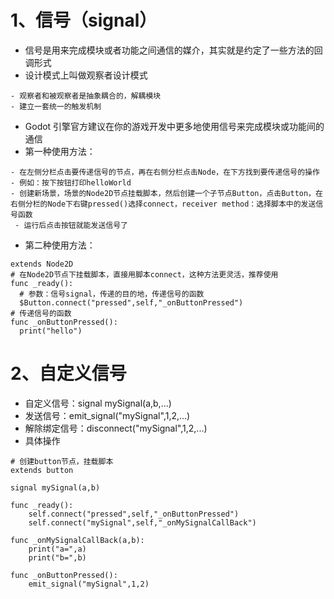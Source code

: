 # 1、信号（signal）

- 信号是用来完成模块或者功能之间通信的媒介，其实就是约定了一些方法的回调形式
- 设计模式上叫做观察者设计模式
```
- 观察者和被观察者是抽象耦合的，解耦模块
- 建立一套统一的触发机制
```
- Godot 引擎官方建议在你的游戏开发中更多地使用信号来完成模块或功能间的通信
- 第一种使用方法：
```
- 在左侧分栏点击要传递信号的节点，再在右侧分栏点击Node，在下方找到要传递信号的操作
- 例如：按下按钮打印helloWorld
- 创建新场景，场景的Node2D节点挂载脚本，然后创建一个子节点Button，点击Button，在右侧分栏的Node下右键pressed()选择connect，receiver method：选择脚本中的发送信号函数
 - 运行后点击按钮就能发送信号了
```
- 第二种使用方法：
```godot
extends Node2D
# 在Node2D节点下挂载脚本，直接用脚本connect，这种方法更灵活，推荐使用
func _ready():
  # 参数：信号signal，传递的目的地，传递信号的函数
  $Button.connect("pressed",self,"_onButtonPressed")
# 传递信号的函数
func _onButtonPressed():
  print("hello")
```

# 2、自定义信号

- 自定义信号：signal mySignal(a,b,...)
- 发送信号：emit_signal("mySignal",1,2,...)
- 解除绑定信号：disconnect("mySignal",1,2,...)
- 具体操作
```godot
# 创建button节点，挂载脚本
extends button

signal mySignal(a,b)

func _ready():
	self.connect("pressed",self,"_onButtonPressed")
	self.connect("mySignal",self,"_onMySignalCallBack")

func _onMySignalCallBack(a,b):
	print("a=",a)
	print("b=",b)

func _onButtonPressed():
	emit_signal("mySignal",1,2)
	
```
